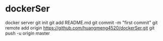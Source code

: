 # dockerSer
docker server
git init
git add README.md
git commit -m "first commit"
git remote add origin https://github.com/huangmeng4520/dockerSer.git
git push -u origin master
